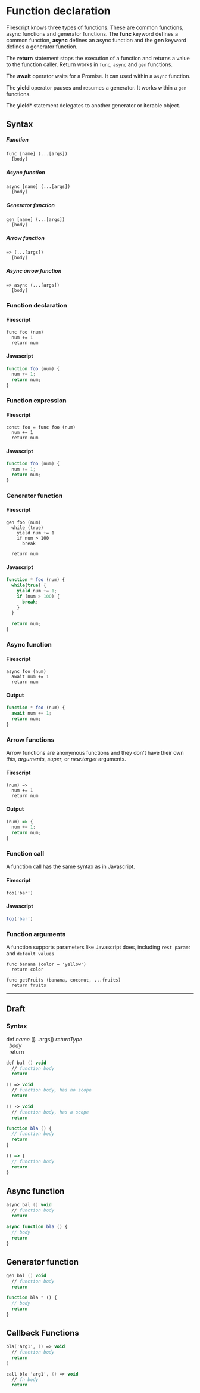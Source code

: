 Function declaration
====================

Firescript knows three types of functions. These are common functions, async functions and generator functions. The **func** keyword defines a common function, **async** defines an async function and the **gen** keyword defines a generator function.

The **return** statement stops the execution of a function and returns a value to the function caller. Return works in `func`, `async` and `gen` functions.

The **await** operator waits for a Promise. It can used within a `async` function.

The **yield** operator pauses and resumes a generator. It works within a `gen` functions.

The **yield*** statement delegates to another generator or iterable object.

Syntax
------

##### Function

```
func [name] (...[args])
  [body]
```

##### Async function

```
async [name] (...[args])
  [body]
```

##### Generator function

```
gen [name] (...[args])
  [body]
```

##### Arrow function

```
=> (...[args])
  [body]
```

##### Async arrow function

```
=> async (...[args])
  [body]
```

### Function declaration

#### Firescript

```fire
func foo (num)
  num += 1
  return num
```


#### Javascript

```js
function foo (num) {
  num += 1;
  return num;
}
```

### Function expression

#### Firescript

```fire
const foo = func foo (num)
  num += 1
  return num
```

#### Javascript

```js
function foo (num) {
  num += 1;
  return num;
}
```

### Generator function

#### Firescript

```fire
gen foo (num)
  while (true)
    yield num += 1
    if num > 100
      break

  return num
```

#### Javascript

```js
function * foo (num) {
  while(true) {
    yield num += 1;
    if (num > 100) {
      break;
    }
  }

  return num;
}
```

### Async function

#### Firescript

```fire
async foo (num)
  await num += 1
  return num
```

#### Output

```js
function * foo (num) {
  await num += 1;
  return num;
}
```

### Arrow functions

Arrow functions are anonymous functions and they don't have their own *this*, *arguments*, *super*, or *new.target* arguments.

#### Firescript

```fire
(num) =>
  num += 1
  return num
```

#### Output

```js
(num) => {
  num += 1;
  return num;
}
```

### Function call

A function call has the same syntax as in Javascript.

#### Firescript

```fire
foo('bar')
```

#### Javascript

```js
foo('bar')
```
### Function arguments

A function supports parameters like Javascript does, including `rest params` and `default values`

```fire
func banana (color = 'yellow')
  return color
```

```fire
func getFruits (banana, coconut, ...fruits)
  return fruits
```
---


## Draft

### Syntax

def *name* ([...args]) *returnType*  
&nbsp; *body*  
&nbsp; return  

```fs
def bal () void
  // function body
  return

() => void
  // function body, has no scope
  return

() -> void
  // function body, has a scope
  return
```

```js
function bla () {
  // function body
  return
}

() => {
  // function body
  return
}
```

## Async function

```fs
async bal () void
  // function body
  return
```

```js
async function bla () {
  // body
  return
}
```

## Generator function

```fs
gen bal () void
  // function body
  return
```

```js
function bla * () {
  // body
  return
}
```

## Callback Functions

```fs
bla('arg1', () => void
  // function body
  return
)

call bla 'arg1', () => void
  // fn body
  return

```

